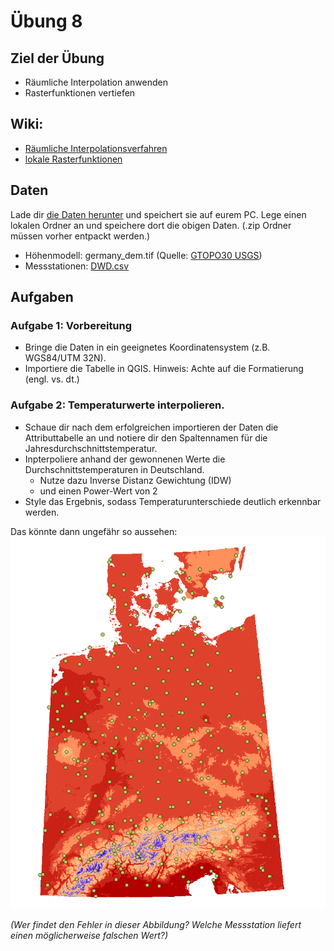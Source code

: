 # Übung 8
## Ziel der Übung
* Räumliche Interpolation anwenden
* Rasterfunktionen vertiefen

## Wiki:
* [Räumliche Interpolationsverfahren](https://courses.gistools.geog.uni-heidelberg.de/giscience/gis-einfuehrung/wikis/qgis-Räumliche-Interpolationsverfahren) 
* [lokale Rasterfunktionen](https://courses.gistools.geog.uni-heidelberg.de/giscience/gis-einfuehrung/wikis/qgis-Konvertierung)


## Daten
Lade dir [die Daten herunter](exercise_08_data.zip) und speichert sie auf eurem PC. Lege einen lokalen Ordner an und speichere dort die obigen Daten. (.zip Ordner müssen vorher entpackt werden.)
* Höhenmodell: germany_dem.tif (Quelle: [GTOPO30 USGS](https://www.usgs.gov/centers/eros/science/usgs-eros-archive-digital-elevation-global-30-arc-second-elevation-gtopo30?qt-science_center_objects=0#qt-science_center_objects))
* Messstationen: [DWD.csv](https://www.geo.fu-berlin.de/en/v/soga/Geodata-analysis/geostatistics/Data-sets-used/DWD-weather-data-Germany/index.html)

## Aufgaben
### Aufgabe 1: Vorbereitung
* Bringe die Daten in ein geeignetes Koordinatensystem (z.B. WGS84/UTM 32N).
* Importiere die Tabelle in QGIS. Hinweis: Achte auf die Formatierung (engl. vs. dt.)


### Aufgabe 2: Temperaturwerte interpolieren.
* Schaue dir nach dem erfolgreichen importieren der Daten die Attributtabelle an und notiere dir den Spaltennamen für die Jahresdurchschnittstemperatur.
* Inpterpoliere anhand der gewonnenen Werte die Durchschnittstemperaturen in Deutschland.
  * Nutze dazu Inverse Distanz Gewichtung (IDW)
  * und einen Power-Wert von 2 
* Style das Ergebnis, sodass Temperaturunterschiede deutlich erkennbar werden.

Das könnte dann ungefähr so aussehen:
![temperatur_idw_pow2](temperatur_idw_pow2.PNG)

*(Wer findet den Fehler in dieser Abbildung? Welche Messstation liefert einen möglicherweise falschen Wert?)*
